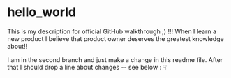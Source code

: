 hello_world
===========

This is my description for official GitHub walkthrough ;) !!! 
When I learn a new product I believe that product owner deserves the greatest knowledge about!!  

I am in the second branch and just make a change in this readme file. 
After that I should drop a line about changes -- see below :  &#9759;
